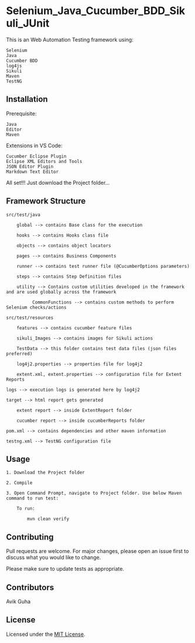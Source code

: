 # Selenium_Java_Cucumber_BDD_Sikuli_JUnit

This is an Web Automation Testing framework using:

	Selenium
	Java
	Cucumber BDD
	log4js
	Sikuli
	Maven
	TestNG

## Installation

Prerequisite:

	Java
	Editor
	Maven

Extensions in VS Code:

	Cucumber Eclipse Plugin
	Eclipse XML Editors and Tools
	JSON Editor Plugin
	Markdown Text Editor

All set!!! Just download the Project folder...

## Framework Structure

	src/test/java
	
		global --> contains Base class for the execution
		
		hooks --> contains Hooks class file
		
		objects --> contains object locators
		
		pages --> contains Business Components
		
		runner --> contains test runner file (@CucumberOptions parameters)
		
		steps --> contains Step Definition files
		
		utility --> Contains custom utilities developed in the framework and are used globally across the framework
		
		      CommonFunctions --> contains custom methods to perform Selenium checks/actions
	
	src/test/resources
	
		features --> contains cucumber feature files
		
		sikuli_Images --> contains images for Sikuli actions
		
		TestData --> this folder contains test data files (json files preferred)
		
		log4j2.properties --> properties file for log4j2
		
		extent.xml, extent.properties --> configuration file for Extent Reports
	
	logs --> execution logs is generated here by log4j2
	
	target --> html report gets generated
	
		extent report --> inside ExtentReport folder
		
		cucumber report --> inside cucumberReports folder
	
	pom.xml --> contains dependencies and other maven information
	
	testng.xml --> TestNG configuration file

## Usage

	1. Download the Project folder
	
	2. Compile
	
	3. Open Command Prompt, navigate to Project folder. Use below Maven command to run test:
	
		To run:
		
			mvn clean verify

## Contributing

Pull requests are welcome. For major changes, please open an issue first to discuss what you would like to change.

Please make sure to update tests as appropriate.

## Contributors

Avik Guha

## License

Licensed under the [MIT License](LICENSE).
